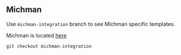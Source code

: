 Michman
-------

Use `michman-integration` branch to see Michman specific templates.

Michman is located [here](https://github.com/ispras/michman)

~~~shell
git checkout michman-integration
~~~
